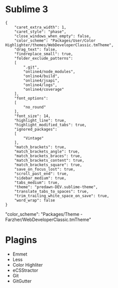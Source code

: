 Sublime 3
===========
    {
    	"caret_extra_width": 1,
    	"caret_style": "phase",
    	"close_windows_when_empty": false,
    	"color_scheme": "Packages/User/Color Highlighter/themes/WebDeveloperClassic.tmTheme",
    	"drag_text": false,
    	"findreplace_small": true,
    	"folder_exclude_patterns":
    	[
    		".git",
    		"online4/node_modules",
    		"online4/build",
    		"online4/jsapi",
    		"online4/logs",
    		"online4/coverage"
    	],
    	"font_options":
    	[
    		"no_round"
    	],
    	"font_size": 14,
    	"highlight_line": true,
    	"highlight_modified_tabs": true,
    	"ignored_packages":
    	[
    		"Vintage"
    	],
    	"match_brackets": true,
    	"match_brackets_angle": true,
    	"match_brackets_braces": true,
    	"match_brackets_content": true,
    	"match_brackets_square": true,
    	"save_on_focus_lost": true,
    	"scroll_past_end": true,
    	"sidebar_medium": true,
    	"tabs_medium": true,
    	"theme": "predawn-DEV.sublime-theme",
    	"translate_tabs_to_spaces": true,
    	"trim_trailing_white_space_on_save": true,
    	"word_wrap": false
    }   

"color_scheme": "Packages/Theme - Farzher/WebDeveloperClassic.tmTheme"


Plagins
==========

* Emmet
* Less
* Color Highliter
* eCSStractor
* Git
* GitGutter
